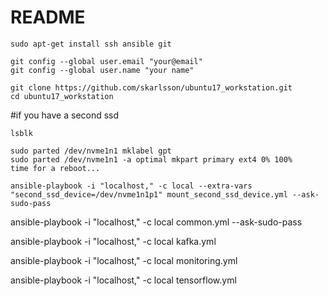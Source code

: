 # README #

```
sudo apt-get install ssh ansible git

git config --global user.email "your@email"
git config --global user.name "your name"

git clone https://github.com/skarlsson/ubuntu17_workstation.git
cd ubuntu17_workstation
```

#if you have a second ssd
```
lsblk

sudo parted /dev/nvme1n1 mklabel gpt
sudo parted /dev/nvme1n1 -a optimal mkpart primary ext4 0% 100%
time for a reboot...

ansible-playbook -i "localhost," -c local --extra-vars "second_ssd_device=/dev/nvme1n1p1" mount_second_ssd_device.yml --ask-sudo-pass 
```


ansible-playbook -i "localhost," -c local common.yml --ask-sudo-pass 

ansible-playbook -i "localhost," -c local kafka.yml

ansible-playbook -i "localhost," -c local monitoring.yml

ansible-playbook -i "localhost," -c local tensorflow.yml
